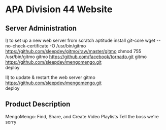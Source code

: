 APA Division 44 Website
===================

Server Administration
---------------------

I) to set up a new web server from scratch
    aptitude install git-core
    wget --no-check-certificate -O /usr/bin/gitmo https://github.com/sleepdev/gitmo/raw/master/gitmo
    chmod 755 /usr/bin/gitmo
    gitmo https://github.com/facebook/tornado.git
    gitmo https://github.com/sleepdev/mengomengo.git     
    deploy

II) to update & restart the web server
    gitmo https://github.com/sleepdev/mengomengo.git     
    deploy

Product Description
---------------------   
MengoMengo: Find, Share, and Create Video Playlists
Tell the boss we're sorry


